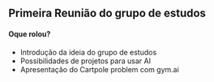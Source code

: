## Primeira Reunião do grupo de estudos

#### Oque rolou?

- Introdução da ideia do grupo de estudos
- Possibilidades de projetos para usar AI
- Apresentação do Cartpole problem com gym.ai
